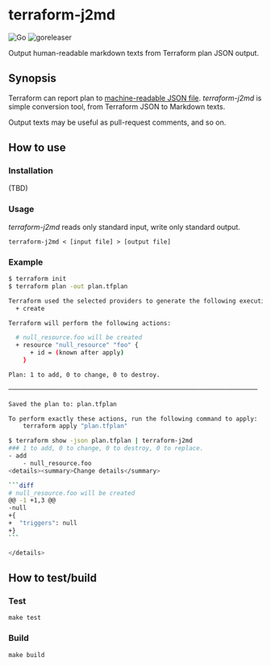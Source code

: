 terraform-j2md
===
![Go](https://github.com/reproio/terraform-j2md/workflows/Go/badge.svg)
![goreleaser](https://github.com/reproio/terraform-j2md/workflows/goreleaser/badge.svg)

Output human-readable markdown texts from Terraform plan JSON output.

## Synopsis
Terraform can report plan to [machine-readable JSON file](https://www.terraform.io/language/syntax/json).
_terraform-j2md_ is simple conversion tool, from Terraform JSON to Markdown texts.

Output texts may be useful as pull-request comments, and so on.

## How to use

### Installation
(TBD)

### Usage
_terraform-j2md_ reads only standard input, write only standard output.
```
terraform-j2md < [input file] > [output file]
```

### Example
````sh
$ terraform init
$ terraform plan -out plan.tfplan

Terraform used the selected providers to generate the following execution plan. Resource actions are indicated with the following symbols:
  + create

Terraform will perform the following actions:

  # null_resource.foo will be created
  + resource "null_resource" "foo" {
      + id = (known after apply)
    }

Plan: 1 to add, 0 to change, 0 to destroy.

─────────────────────────────────────────────────────────────────────

Saved the plan to: plan.tfplan

To perform exactly these actions, run the following command to apply:
    terraform apply "plan.tfplan"

$ terraform show -json plan.tfplan | terraform-j2md
### 1 to add, 0 to change, 0 to destroy, 0 to replace.
- add
    - null_resource.foo
<details><summary>Change details</summary>

```diff
# null_resource.foo will be created
@@ -1 +1,3 @@
-null
+{
+  "triggers": null
+}
```

</details>

````

## How to test/build
### Test
```
make test
```

### Build
```
make build
```
